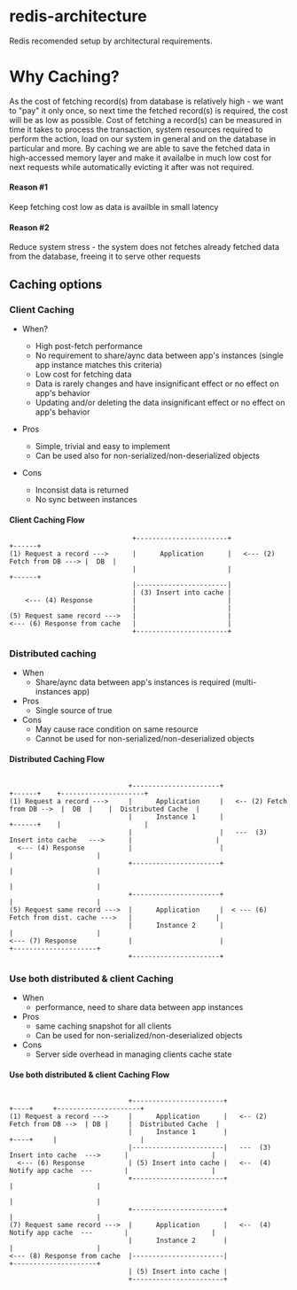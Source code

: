 # redis-architecture
Redis recomended setup by architectural requirements.

# Why Caching?
As the cost of fetching record(s) from database is relatively high - we want to "pay" it only once, so next time the fetched record(s) is required, the cost will be as low as possible.
Cost of fetching a record(s) can be measured in time it takes to process the transaction, system resources required to perform the action, load on our system in general and on the database in particular and more.
By caching we are able to save the fetched data in high-accessed memory layer and make it availalbe in much low cost for next requests while automatically evicting it after was not required.

#### Reason #1 
Keep fetching cost low as data is availble in small latency
#### Reason #2
Reduce system stress - the system does not fetches already fetched data from the database, freeing it to serve other requests

## Caching options
### Client Caching
- When? 
  - High post-fetch performance 
  - No requirement to share/aync data between app's instances (single app instance matches this criteria)
  - Low cost for fetching data
  - Data is rarely changes and have insignificant effect or no effect on app's behavior
  - Updating and/or deleting the data insignificant effect or no effect on app's behavior

- Pros
  - Simple, trivial and easy to implement
  - Can be used also for non-serialized/non-deserialized objects
- Cons
  - Inconsist data is returned
  - No sync between instances

#### Client Caching Flow
```
                               +-----------------------+                               +------+
(1) Request a record --->      |      Application      |   <--- (2) Fetch from DB ---> |  DB  |
                               |                       |                               +------+
                               |-----------------------|
                               | (3) Insert into cache |
    <--- (4) Response          |                       |
                               |                       |
(5) Request same record --->   |                       |
<--- (6) Response from cache   |                       |
                               +-----------------------+

```
### Distributed caching
- When
  - Share/aync data between app's instances is required (multi-instances app)
- Pros
  - Single source of true
- Cons
  - May cause race condition on same resource
  - Cannot be used for non-serialized/non-deserialized objects

#### Distributed Caching Flow
```

                              +----------------------+                              +------+    +---------------------+
(1) Request a record --->     |      Application     |   <-- (2) Fetch from DB -->  |  DB  |    |  Distributed Cache  |
                              |      Instance 1      |                              +------+    |                     |
                              |                      |   ---  (3) Insert into cache   --->      |                     |
  <--- (4) Response           |                      |                                          |                     |
                              +----------------------+                                          |                     |
                                                                                                |                     |
                              +----------------------+                                          |                     |
(5) Request same record --->  |      Application     |  < --- (6) Fetch from dist. cache --->   |                     |
                              |      Instance 2      |                                          |                     |
<--- (7) Response             |                      |                                          +---------------------+
                              +----------------------+
```

### Use both distributed & client Caching 
- When
  - performance,  need to share data between app instances
- Pros
  - same caching snapshot for all clients
  - Can be used for non-serialized/non-deserialized objects
- Cons
  - Server side overhead in managing clients cache state

#### Use both distributed & client Caching Flow
```

                              +-----------------------+                              +----+     +---------------------+
(1) Request a record --->     |      Application      |   <-- (2) Fetch from DB -->  | DB |     |  Distributed Cache  |
                              |      Instance 1       |                              +----+     |                     |
                              |-----------------------|   ---  (3) Insert into cache  --->      |                     |
  <--- (6) Response           | (5) Insert into cache |   <--  (4) Notify app cache  ---        |                     |
                              +-----------------------+                                         |                     |
                                                                                                |                     |
                              +-----------------------+                                         |                     |
(7) Request same record --->  |      Application      |   <--  (4) Notify app cache  ---        |                     |
                              |      Instance 2       |                                         |                     |
<--- (8) Response from cache  |-----------------------|                                         +---------------------+
                              | (5) Insert into cache |
                              +-----------------------+
```

